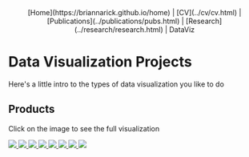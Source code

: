 <center>
[Home](https://briannarick.github.io/home) | [CV](../cv/cv.html) | [Publications](../publications/pubs.html) | [Research](../research/research.html) | DataViz
</center>

# Data Visualization Projects

Here's a little intro to the types of data visualization you like to do

## Products
Click on the image to see the full visualization

<div id="gallery">
  
   <a href="AKmapNov152021.html">
      <img src="AKmapNov152021_screenshot.png">
   </a>
   <a href="AKmapNov152021.html">
      <img src="../D_C8_O6U0AAJB9p.jpeg">
   </a>
   <a href="AKmapNov152021.html">
      <img src="../D_C8_O7UEAACHyu.jpeg">
   </a>
   <a href="AKmapNov152021.html">
      <img src="../D9B8KufUYAIqVgb.jpeg">
   </a>
   <a href="AKmapNov152021.html">
      <img src="../DSC_0210.jpg">
   </a>   
   <a href="Rick_CT_Alaska (1).jpg">
      <img src="Rick_CT_Alaska (1).jpg">
   </a>
   <a href="Rick_Permafrost_Infographic.pdf">
      <img src="PermafrostInfographicScreenshot.jpg">
   </a>
   <a href="Rick_Denali_Final.jpg">
      <img src="Rick_Denali_Final.jpg">
   </a>  
  
</div>


